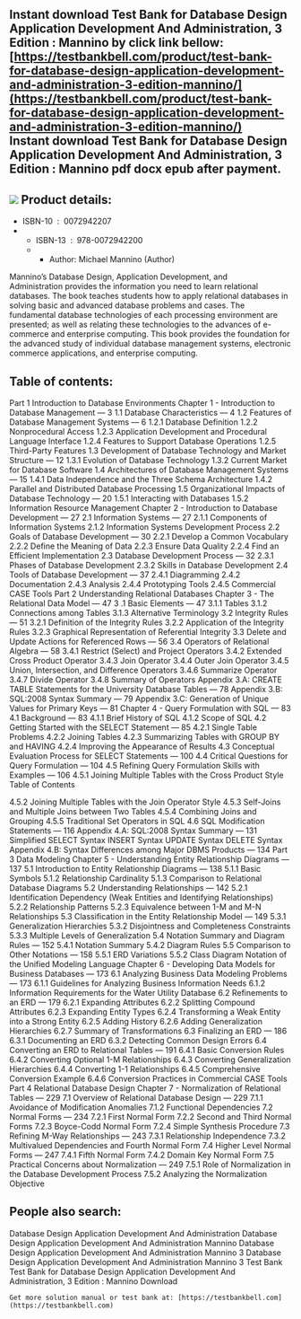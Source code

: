 Instant download **Test Bank for Database Design Application Development And Administration, 3 Edition : Mannino** by click link bellow:  
[https://testbankbell.com/product/test-bank-for-database-design-application-development-and-administration-3-edition-mannino/](https://testbankbell.com/product/test-bank-for-database-design-application-development-and-administration-3-edition-mannino/)  
**Instant download Test Bank for Database Design Application Development And Administration, 3 Edition : Mannino pdf docx epub after payment.**
-----------------------------------------------------------------------------------------------------------------------------------------------


![](https://testbankbell.com/wp-content/uploads/2023/05/database-design-application-development-and-administration-mannino-3-tb.jpg)
**Product details:**
--------------------


* ISBN-10 ‏ : ‎ 0072942207
* * ISBN-13 ‏ : ‎ 978-0072942200
  * * Author: Michael Mannino (Author)
   
Mannino’s Database Design, Application Development, and Administration provides the information you need to learn relational databases. The book teaches students how to apply relational databases in solving basic and advanced database problems and cases. The fundamental database technologies of each processing environment are presented; as well as relating these technologies to the advances of e-commerce and enterprise computing. This book provides the foundation for the advanced study of individual database management systems, electronic commerce applications, and enterprise computing.


**Table of contents:**
----------------------




Part 1
Introduction to Database
Environments
Chapter 1 - Introduction to
Database Management
—
3
1.1 Database Characteristics
—
4
1.2 Features of Database Management Systems
—
6
1.2.1 Database Definition
1.2.2 Nonprocedural Access
1.2.3 Application Development and Procedural
Language Interface
1.2.4 Features to Support Database Operations
1.2.5 Third-Party Features
1.3 Development of Database Technology and Market
Structure
—
12
1.3.1 Evolution of Database Technology
1.3.2 Current Market for Database Software
1.4 Architectures of Database Management
Systems
—
15
1.4.1 Data Independence and the Three Schema
Architecture
1.4.2 Parallel and Distributed Database Processing
1.5 Organizational Impacts of Database
Technology
—
20
1.5.1 Interacting with Databases
1.5.2 Information Resource Management
Chapter 2 - Introduction to
Database Development
—
27
2.1 Information Systems
—
27
2.1.1 Components of Information Systems
2.1.2 Information Systems Development Process
2.2 Goals of Database Development
—
30
2.2.1 Develop a Common Vocabulary
2.2.2 Define the Meaning of Data
2.2.3 Ensure Data Quality
2.2.4 Find an Efficient Implementation
2.3 Database Development Process
—
32
2.3.1 Phases of Database Development
2.3.2 Skills in Database Development
2.4 Tools of Database Development
—
37
2.4.1 Diagramming
2.4.2 Documentation
2.4.3 Analysis
2.4.4 Prototyping Tools
2.4.5 Commercial CASE Tools
Part 2
Understanding Relational
Databases
Chapter 3 - The Relational Data
Model
—
47
3
.1 Basic Elements
—
47
3.1.1 Tables
3.1.2 Connections among Tables
3.1.3 Alternative Terminology
3.2 Integrity Rules
—
51
3.2.1 Definition of the Integrity Rules
3.2.2 Application of the Integrity Rules
3.2.3 Graphical Representation of Referential Integrity
3.3 Delete and Update Actions for Referenced
Rows
—
56
3.4 Operators of Relational Algebra
—
58
3.4.1 Restrict (Select) and Project Operators
3.4.2 Extended Cross Product Operator
3.4.3 Join Operator
3.4.4 Outer Join Operator
3.4.5 Union, Intersection, and Difference Operators
3.4.6 Summarize Operator
3.4.7 Divide Operator
3.4.8 Summary of Operators
Appendix 3.A: CREATE TABLE Statements for the
University Database Tables
—
78
Appendix 3.B: SQL:2008 Syntax Summary
—
79
Appendix 3.C: Generation of Unique Values for Primary
Keys
—
81
Chapter 4 - Query Formulation
with SQL
—
83
4.1 Background
—
83
4.1.1 Brief History of SQL
4.1.2 Scope of SQL
4.2 Getting Started with the SELECT Statement
—
85
4.2.1 Single Table Problems
4.2.2 Joining Tables
4.2.3 Summarizing Tables with GROUP BY and
HAVING
4.2.4 Improving the Appearance of Results
4.3 Conceptual Evaluation Process for SELECT
Statements
—
100
4.4 Critical Questions for Query Formulation
—
104
4.5 Refining Query Formulation Skills with
Examples
—
106
4.5.1 Joining Multiple Tables with the Cross Product
Style
Table of Contents








4.5.2 Joining Multiple Tables with the Join Operator
Style
4.5.3 Self-Joins and Multiple Joins between Two Tables
4.5.4 Combining Joins and Grouping
4.5.5 Traditional Set Operators in SQL
4.6 SQL Modification Statements
—
116
Appendix 4.A: SQL:2008 Syntax Summary
—
131
Simplified SELECT Syntax
INSERT Syntax
UPDATE Syntax
DELETE Syntax
Appendix 4.B: Syntax Differences among Major DBMS
Products
—
134
Part 3
Data Modeling
Chapter 5 - Understanding Entity
Relationship Diagrams
—
137
5.1 Introduction to Entity Relationship
Diagrams
—
138
5.1.1 Basic Symbols
5.1.2 Relationship Cardinality
5.1.3 Comparison to Relational Database Diagrams
5.2 Understanding Relationships
—
142
5.2.1 Identification Dependency (Weak Entities and
Identifying Relationships)
5.2.2 Relationship Patterns
5.2.3 Equivalence between 1-M and M-N Relationships
5.3 Classification in the Entity Relationship
Model
—
149
5.3.1 Generalization Hierarchies
5.3.2 Disjointness and Completeness Constraints
5.3.3 Multiple Levels of Generalization
5.4 Notation Summary and Diagram Rules
—
152
5.4.1 Notation Summary
5.4.2 Diagram Rules
5.5 Comparison to Other Notations
—
158
5.5.1 ERD Variations
5.5.2 Class Diagram Notation of the Unified Modeling
Language
Chapter 6 - Developing
Data Models for Business
Databases
—
173
6.1 Analyzing Business Data Modeling
Problems
—
173
6.1.1 Guidelines for Analyzing Business Information
Needs
6.1.2 Information Requirements for the Water Utility
Database
6.2 Refinements to an ERD
—
179
6.2.1 Expanding Attributes
6.2.2 Splitting Compound Attributes
6.2.3 Expanding Entity Types
6.2.4 Transforming a Weak Entity into a Strong Entity
6.2.5 Adding History
6.2.6 Adding Generalization Hierarchies
6.2.7 Summary of Transformations
6.3 Finalizing an ERD
—
186
6.3.1 Documenting an ERD
6.3.2 Detecting Common Design Errors
6.4 Converting an ERD to Relational Tables
—
191
6.4.1 Basic Conversion Rules
6.4.2 Converting Optional 1-M Relationships
6.4.3 Converting Generalization Hierarchies
6.4.4 Converting 1-1 Relationships
6.4.5 Comprehensive Conversion Example
6.4.6 Conversion Practices in Commercial CASE Tools
Part 4
Relational Database Design
Chapter 7 - Normalization of
Relational Tables
—
229
7.1 Overview of Relational Database Design
—
229
7.1.1 Avoidance of Modification Anomalies
7.1.2 Functional Dependencies
7.2 Normal Forms
—
234
7.2.1 First Normal Form
7.2.2 Second and Third Normal Forms
7.2.3 Boyce-Codd Normal Form
7.2.4 Simple Synthesis Procedure
7.3 Refining M-Way Relationships
—
243
7.3.1 Relationship Independence
7.3.2 Multivalued Dependencies and Fourth Normal
Form
7.4 Higher Level Normal Forms
—
247
7.4.1 Fifth Normal Form
7.4.2 Domain Key Normal Form
7.5 Practical Concerns about Normalization
—
249
7.5.1 Role of Normalization in the Database
Development Process
7.5.2 Analyzing the Normalization Objective


**People also search:**
-----------------------


Database Design Application Development And Administration
Database Design Application Development And Administration Mannino
Database Design Application Development And Administration Mannino 3
Database Design Application Development And Administration Mannino 3 Test Bank
Test Bank for Database Design Application Development And Administration, 3 Edition : Mannino Download


    Get more solution manual or test bank at: [https://testbankbell.com](https://testbankbell.com)
